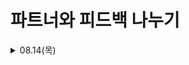 # 파트너와 피드백 나누기

<details>
<summary>08.14(목)</summary>  

- 좋은점: 실생활에서 많이 사용되는 지도 어플리케이션을 더 개발할 수 있다는 점  

- 우려되는점: html을 사용해본 경험이 없고, 실제 제품 형식으로 나와있지 않은 점이 우려됨  

- 아이디어: 지하철 역 내의 cctv 영상을 기반으로 YOLO를 이용해 지하철을 기다리는 사람 수를 카운트하여 네이버지도에 반영하기  


추가할 점:  
  
- 혼잡도 별 표시 색상 변경

- 신뢰도를 통해 사람 인식 기능 향상

- 업데이트된 html창 표시


</details> 

